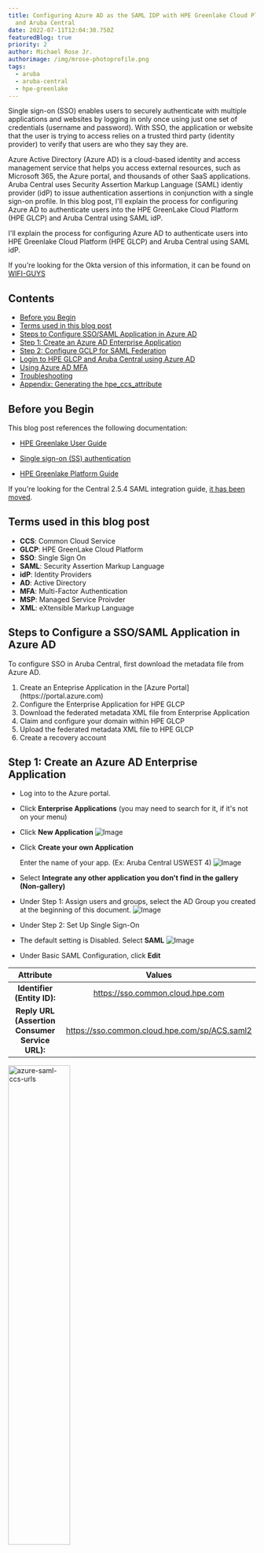 ```yaml
---
title: Configuring Azure AD as the SAML IDP with HPE Greenlake Cloud Platform
  and Aruba Central
date: 2022-07-11T12:04:30.750Z
featuredBlog: true
priority: 2
author: Michael Rose Jr.
authorimage: /img/mrose-photoprofile.png
tags:
  - aruba
  - aruba-central
  - hpe-greenlake
---
```


Single sign-on (SSO) enables users to securely authenticate with multiple applications and websites by logging in only once using just one set of credentials (username and password). With SSO, the application or website that the user is trying to access relies on a trusted third party (identity provider) to verify that users are who they say they are.

Azure Active Directory (Azure AD) is a cloud-based identity and access management service that helps you access external resources, such as Microsoft 365, the Azure portal, and thousands of other SaaS applications. Aruba Central uses Security Assertion Markup Language (SAML) identiy provider (idP) to issue authentication assertions in conjunction with a single sign-on profile. In this blog post, I'll explain the process for configuring Azure AD to authenticate users into the HPE GreenLake Cloud Platform (HPE GLCP) and Aruba Central using SAML idP.

I'll explain the process for configuring Azure AD to authenticate users into HPE Greenlake Cloud Platform (HPE GLCP) and Aruba Central using SAML idP.

If you're looking for the Okta version of this information, it can be found on [WIFI-GUYS](https://www.wifi-guys.com/?p=512)

## Contents
<!-- prettier-ignore-start -->
- [Before you Begin](#before-you-begin)
- [Terms used in this blog post](#terms-used-in-this-document)
- [Steps to Configure SSO/SAML Application in Azure AD](#steps-to-configure-ssosaml-application-in-azure-ad)
- [Step 1: Create an Azure AD Enterprise Application](#step-1-create-an-azure-ad-enterprise-application)
- [Step 2: Configure GCLP for SAML Federation](#step-2-configure-gclp-for-saml-federation)
- [Login to HPE GLCP and Aruba Central using Azure AD](#login-to-glcp-and-aruba-central-using-azure-ad)
- [Using Azure AD MFA](#using-azure-ad-mfa)
- [Troubleshooting](#troubleshooting)
- [Appendix: Generating the hpe_ccs_attribute](#appendix-generating-the-hpe_ccs_attribute)
<!-- prettier-ignore-end -->

## Before you Begin
This blog post references the following documentation:

* [HPE Greenlake User Guide](https://support.hpe.com/hpesc/public/docDisplay?docLocale=en_US&docId=ccs-help_en_us)

* [Single sign-on (SS) authentication](https://support.hpe.com/hpesc/public/docDisplay?docLocale=en_US&docId=a00092451en_us&page=GUID-CD81FAF8-9601-4773-899F-049A506FEE2E.html)

* [HPE Greenlake Platform Guide](https://support.hpe.com/hpesc/public/docDisplay?docLocale=en_US&docId=a00120892en_us)

If you're looking for the Central 2.5.4 SAML integration guide, [it has been moved](https://github.com/michaelrosejr/arubasso/tree/main/Central254).

## Terms used in this blog post

- **CCS**: Common Cloud Service
- **GLCP**: HPE GreenLake Cloud Platform
- **SSO**: Single Sign On
- **SAML**: Security Assertion Markup Language
- **idP**: Identity Providers
- **AD**: Active Directory 
- **MFA**: Multi-Factor Authentication
- **MSP**: Managed Service Proivder
- **XML**: eXtensible Markup Language


## Steps to Configure a SSO/SAML Application in Azure AD
To configure SSO in Aruba Central, first download the metadata file from Azure AD.


<ol>
	<li>Create an Enteprise Application in the [Azure Portal](https://portal.azure.com)</li>
	<li>Configure the Enterprise Application for HPE GLCP</li>
	<li>Download the federated metadata XML file from Enterprise Application</li>
	<li>Claim and configure your domain within HPE GLCP</li>
	<li>Upload the federated metadata XML file to HPE GLCP </li>
	<li>Create a recovery account</li></ol>



## Step 1: Create an Azure AD Enterprise Application


* Log into to the Azure portal.

* Click **Enterprise Applications** (you may need to search for it, if it's not on your menu)

* Click **New Application**
![Image](/img/0b085a5aef05404e9ecdf52cb9088feb/new_app.png)

* Click **Create your own Application**
  
  Enter the name of your app. (Ex: Aruba Central USWEST 4)
![Image](/img/0b085a5aef05404e9ecdf52cb9088feb/create_app.png)

* Select **Integrate any other application you don't find in the gallery (Non-gallery)**

* Under Step 1: Assign users and groups, select the AD Group you created at the beginning of this document.
   ![Image](/img/0b085a5aef05404e9ecdf52cb9088feb/assign-users-groups.png)

* Under Step 2: Set Up Single Sign-On
  
* The default setting is Disabled. Select **SAML** 
![Image](/img/0b085a5aef05404e9ecdf52cb9088feb/select-saml.png)

* Under Basic SAML Configuration, click **Edit**

|                    Attribute                    |                     Values                    |
|:-----------------------------------------------:|:---------------------------------------------:|
| **Identifier (Entity ID):**                     | https://sso.common.cloud.hpe.com              |
| **Reply URL (Assertion Consumer Service URL):** | https://sso.common.cloud.hpe.com/sp/ACS.saml2 |       
<img src="/img/0b085a5aef05404e9ecdf52cb9088feb/azure-saml-ccs-urls.png" alt="azure-saml-ccs-urls" height="50%" width="50%">


* Under Attributes & Claims

	|      Attribute      |        Value           |
	|---------------------|------------------------|
	| emailaddress        | user.givenname         |
	| name                | user.userprincipalname |
	| gl\_first\_name     | user.givenname         |
	| gl\_last\_name      | user.surname           |
	| hpe\_ccs\_attribute | See Below              |

	
	
	```markdown
	version_1#2fd5f97acbc211ecadc006baf610dd36:00000000-0000-0000-0000-000000000000:Account Administrator:ALL_SCOPES:683da368-66cb-4ee7-90a9-ec1964768092:Aruba Central Administrator:ALL_SCOPES
	
	```
	
		
	```markdown
	Where the PCID (2fd5f97acbc211ecadc006baf610dd36) is your ID for HPE GLCP
	and App ID (683da368-66cb-4ee7-90a9-ec1964768092) for your Central cluster
	```
	
	
**For more details on the `hpe_ccs_attritube`, see the Appendix: [Generating the `hpe_ccs_attribute`](#appendix-generating-the-hpe_ccs_attribute)**
![Image](/img/0b085a5aef05404e9ecdf52cb9088feb/azure-saml-custom-attributes-img1.png)
![Image](/img/0b085a5aef05404e9ecdf52cb9088feb/azure-saml-hpe_ccs_attribute.png)

* Click **Download** under Step 3 : Federation Metadata XML.           
<img src="/img/0b085a5aef05404e9ecdf52cb9088feb/azure-saml-federation-metadata-download.png" alt="azure-saml-federation-metadata-download" height="50%" width="50%">


## Step 2: Configure GCLP for SAML Federation

* Login to HPE GLCP and select Manage.                 
<img src="/img/0b085a5aef05404e9ecdf52cb9088feb/manage.png" alt="manage" height="50%" width="50%">

* Select the Authentication tile.                        
<img src="/img/0b085a5aef05404e9ecdf52cb9088feb/ccs-authentication.png" alt="ccs_authentication" height="50%" width="50%">

* Claim your domain for SAML.                  
<img src="/img/0b085a5aef05404e9ecdf52cb9088feb/ccs-claim-domain.png" alt="claim_domain" height="50%" width="50%">

* Upload the _Federation Metadata XML_ file from the previous section.
<img src="/img/0b085a5aef05404e9ecdf52cb9088feb/ccs-samle-azure-metadata-summry.png" alt="metadatasummary" height="70%" width="70%">

* Apply the following configuration settings. These should match the First and Last Name settings you set above for Azure.
<img src="/img/0b085a5aef05404e9ecdf52cb9088feb/ccs-saml-config-settings-summary.png" alt="saml-settings" height="70%" width="70%">

* Create the recovery user per the instructions.

* Validate the settings are correct.

* Save and finish the configuration.

* If you get an error that the SAML configuration wasn't completed using the account with the @domain.com, you'll have to log out and login again with the SAML domain and go through the above configuration again.


## Log in to HPE GLCP and Aruba Central using Azure AD

* Once you've completed the above steps, log in to HPE Greenlake Central using your Azure AD email.   
<img src="/img/0b085a5aef05404e9ecdf52cb9088feb/ccs_login.png" alt="ccs_login" height="40%" width="40%"><img src="/img/0b085a5aef05404e9ecdf52cb9088feb/ccs_login_saml.png" alt="ccs_login_saml" height="40%" width="40%">

* If everything is working correctly, you should have logged into HPE GLCP and find the Aruba Central application tile with an button to "Launch" the Aruba Central application.


## Using Azure AD MFA

By default, Azure AD enables Multi-Factor Authentication (MFA). However, for testing and demos, it's much easier to disable MFA on your accounts. To disable MFA, please see the following documentation: [What are security defaults](https://docs.microsoft.com/en-us/azure/active-directory/fundamentals/concept-fundamentals-security-defaults)


## Troubleshooting

* There's a useful 3rd-party browser tool called: SAML Tracer

* This tool will allow you to verify the attributes you're sending to Central.

* It can be useful when configuration SAML with multiple HPE Greenlake Central accounts or domains.

* SAML Tracer
[Chrome](https://chrome.google.com/webstore/detail/saml-tracer/mpdajninpobndbfcldcmbpnnbhibjmch?hl=en)
[FireFox](https://addons.mozilla.org/en-US/firefox/addon/saml-tracer/)
![Image](/img/0b085a5aef05404e9ecdf52cb9088feb/firefox-saml-tracer.png)


## Appendix: Generating the `hpe_ccs_attribute`

The `hpe_ccs_attribute` is used to determine your HPE GLCP account.  The format for the `hpe_ccs_attribute` is as follows:


<img src="/img/0b085a5aef05404e9ecdf52cb9088feb/hpe_ccs_attribute-img1.png" alt="hpe_ccs_attribute-img1" height="75%" width="75%">


An example `hpe_ccs_attribute` for a single HPE GLCP and Aruba Central account would be:

```markdown
version_1#2fd5f97acbc211ecadc006baf610dd36:00000000-0000-0000-0000-000000000000:Account Administrator:ALL_SCOPES:683da368-66cb-4ee7-90a9-ec1964768092:Aruba Central Administrator:ALL_SCOPES
```

or


```markdown
version_1#5b0ec0e8b4f411eca432ba72799953ac:00000000-0000-0000-0000-000000000000:Account Administrator:ALL_SCOPES:683da368-66cb-4ee7-90a9-ec1964768092:Aruba Central Administrator:ALL_SCOPES#5b0ec0e8b4f411eca432ba72799953ac:00000000-0000-0000-0000-000000000000:Account Administrator:ALL_SCOPES
```


If you're a Managed Service Provider (MSP), then the `hpe_ccs_attribute` for Administrator rights to HPE GLCP and Aruba Central for all customer tenant accounts is as follows:

```markdown
version_1#d951f8c8c67711eca2cf9efb55836a4d:00000000-0000-0000-0000-000000000000:Account Administrator|TENANT|:ALL_SCOPES:00000000-0000-0000-0000-000000000000:Account Administrator|MSP|:ALL_SCOPES:683da368-66cb-4ee7-90a9-ec1964768092:Aruba Central Administrator|TENANT| : ALL_SCOPES:683da368-66cb-4ee7-90a9-ec1964768092:Aruba Central Administrator|MSP| : ALL_SCOPES
```


The `hpe_ccs_attribute` string for a tenant under a MSP account is shown below. Please note, you **must** have the SAML domain configuration configured for that tenant account using the **same** setting as the MSP account. To say it another way, you **must** go through this configuration for each tenant account under the MSP.

```markdown
version_1#f9ee1cdecc1611ecb00e9e24ed17d2a7:00000000-0000-0000-0000-000000000000:Observer|TENANT| :ALL_SCOPES:683da368-66cb-4ee7-90a9-ec1964768092:Aruba Central Administrator|TENANT| :ALL_SCOPES
```

## Conclusion

In this blog post, you learned how to configure Azure AD with HPE Greenlake by passing the necessary configuration and customizations using the hpe\_ccs\_attribute. From this point, you can create custom attributes to grant different level of access based on roles  such as Read/Write or Read/Only access. 

If you have feedback to this blog post, please send me a message.

Be sure to come back to the HPE Developer Community blog for more articles on this and other interesting subjects.